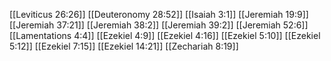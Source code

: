 [[Leviticus 26:26]]
[[Deuteronomy 28:52]]
[[Isaiah 3:1]]
[[Jeremiah 19:9]]
[[Jeremiah 37:21]]
[[Jeremiah 38:2]]
[[Jeremiah 39:2]]
[[Jeremiah 52:6]]
[[Lamentations 4:4]]
[[Ezekiel 4:9]]
[[Ezekiel 4:16]]
[[Ezekiel 5:10]]
[[Ezekiel 5:12]]
[[Ezekiel 7:15]]
[[Ezekiel 14:21]]
[[Zechariah 8:19]]
